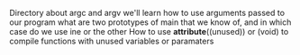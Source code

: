 Directory about argc and argv
we'll learn how to use arguments passed to our program
what are two prototypes of main that we know of, and in which case do we use ine or the other
How to use __attribute__((unused)) or (void) to compile functions with unused variables or paramaters 
